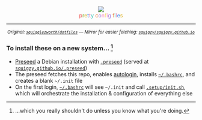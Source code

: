<div align=center>
  <img src='https://user-images.githubusercontent.com/20311086/185320227-c2793470-0610-491a-9407-cc734ab33f23.svg' />
  <br>
<span><span><span style="color:#ED4A46;">p</span><span style="color:#70B433;">r</span><span style="color:#DBB32D;">e</span><span style="color:#368AEB;">t</span><span style="color:#EB6EB7;">t</span><span style="color:#3FC5B7;">y&nbsp;</span></span><span><span style="color:#E67F43;">c</span><span style="color:#A580E2;">o</span><span style="color:#FF87B2;">n</span><span style="color:#F4E06D;">f</span><span style="color:#FF87B2;">i</span><span style="color:#A580E2;">g&nbsp;</span></span><span><span style="color:#E67F43;">f</span><span style="color:#3FC5B7;">i</span><span style="color:#EB6EB7;">l</span><span style="color:#368AEB;">e</span><span style="color:#DBB32D;">s</span></span></span>
  <hr>

<sup><i>Original: <a href="https://github.com/squigglezworth/dotfiles"><code>squigglezworth/dotfiles</code></a> — Mirror for easier fetching: <a href='https://github.com/squigzy/squigzy.github.io/'><code>squigzy/squigzy.github.io</code></a></i></sup>
</div>

### To install these on a new system... [^1]

- <a href="https://wiki.debian.org/DebianInstaller/Preseed">Preseed</a> a Debian installation with <a href='.preseed'>`.preseed`</a> (served at <a href="https://squigzy.github.io/.preseed">`squigzy.github.io/.preseed`</a>)<br>
- The preseed fetches this repo, enables <a href="systemd/autologin.conf">autologin</a>, installs <a href='bash/bashrc'>`~/.bashrc`</a>, and creates a blank `~/.init` file<br>
- On the first login, <a href='bash/bashrc'>`~/.bashrc`</a> will see `~/.init` and call <a href='.setup/init.sh'>`.setup/init.sh`</a>, which will orchestrate the installation & configuration of everything else<br>

[^1]:...which you really shouldn't do unless you know what you're doing.
